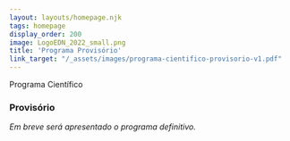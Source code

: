 ```yaml
---
layout: layouts/homepage.njk
tags: homepage
display_order: 200
image: LogoEDN_2022_small.png
title: 'Programa Provisório'
link_target: "/_assets/images/programa-cientifico-provisorio-v1.pdf"
---
```


Programa Científico

### Provisório



_Em breve será apresentado o programa definitivo._